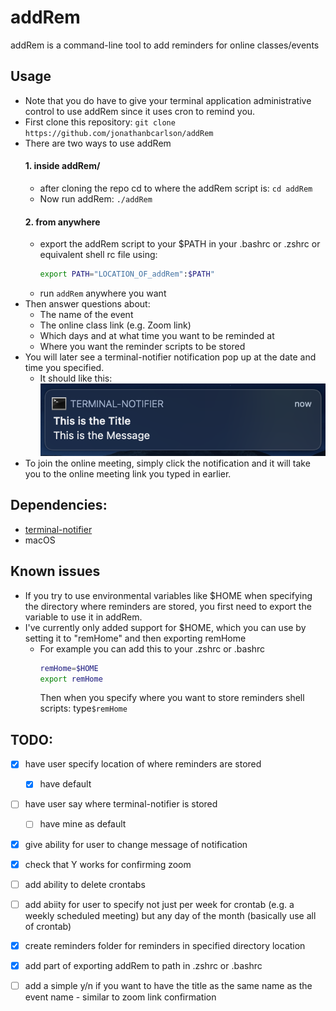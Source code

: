 # addRem
addRem is a command-line tool to add reminders for online classes/events
## Usage
- Note that you do have to give your terminal application administrative control to use addRem since it uses cron to remind you.
- First clone this repository: `git clone https://github.com/jonathanbcarlson/addRem`
- There are two ways to use addRem
  #### 1. inside addRem/ 
    - after cloning the repo cd to where the addRem script is: `cd addRem`
    - Now run addRem: `./addRem`
  #### 2. from anywhere
    - export the addRem script to your $PATH in your .bashrc or .zshrc or equivalent shell rc file using:
      ```bash 
      export PATH="LOCATION_OF_addRem":$PATH"
      ```
    - run `addRem` anywhere you want
- Then answer questions about:
  - The name of the event
  - The online class link (e.g. Zoom link)
  - Which days and at what time you want to be reminded at 
  - Where you want the reminder scripts to be stored
- You will later see a terminal-notifier notification pop up at the date and time you specified. 
  - It should like this: ![Example Notification](assets/exampleNotification.png)
- To join the online meeting, simply click the notification and it will take you to the online meeting link you typed in earlier.
## Dependencies:
- [terminal-notifier](https://github.com/julienXX/terminal-notifier)
- macOS
## Known issues
- If you try to use environmental variables like $HOME when specifying the directory where reminders are stored, you first need to export the variable to use it in addRem. 
- I've currently only added support for $HOME, which you can use by setting it to "remHome" and then exporting remHome
  - For example you can add this to your .zshrc or .bashrc
    ```bash 
    remHome=$HOME 
    export remHome
    ```
    Then when you specify where you want to store reminders shell scripts: type`$remHome`
## TODO:
- [x] have user specify location of where reminders are stored
  - [x] have default
- [ ] have user say where terminal-notifier is stored
  - [ ] have mine as default
- [x] give ability for user to change message of notification
- [x] check that Y works for confirming zoom
- [ ] add ability to delete crontabs
- [ ] add abiity for user to specify not just per week for crontab (e.g. a weekly scheduled meeting) but any day of the month (basically use all of crontab)
- [x] create reminders folder for reminders in specified directory location
- [x] add part of exporting addRem to path in .zshrc or .bashrc
- [ ] add a simple y/n if you want to have the title as the same name as the event name - similar to zoom link confirmation




